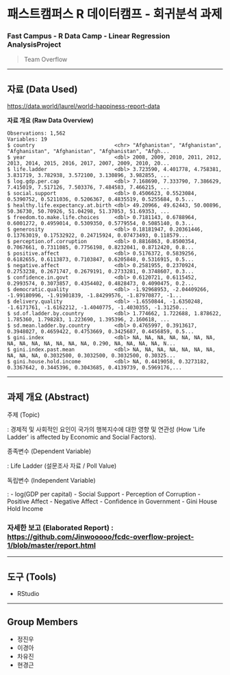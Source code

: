 # 패스트캠퍼스 R 데이터캠프 - 회귀분석 과제
### Fast Campus - R Data Camp - Linear Regression AnalysisProject
> Team Overflow
___
## 자료 (Data Used)
<https://data.world/laurel/world-happiness-report-data>

**자료 개요 (Raw Data Overview)**
```
Observations: 1,562
Variables: 19
$ country                          <chr> "Afghanistan", "Afghanistan", "Afghanistan", "Afghanistan", "Afghanistan", "Afgh...
$ year                             <dbl> 2008, 2009, 2010, 2011, 2012, 2013, 2014, 2015, 2016, 2017, 2007, 2009, 2010, 20...
$ life.ladder                      <dbl> 3.723590, 4.401778, 4.758381, 3.831719, 3.782938, 3.572100, 3.130896, 3.982855, ...
$ log.gdp.per.cap                  <dbl> 7.168690, 7.333790, 7.386629, 7.415019, 7.517126, 7.503376, 7.484583, 7.466215, ...
$ social.support                   <dbl> 0.4506623, 0.5523084, 0.5390752, 0.5211036, 0.5206367, 0.4835519, 0.5255684, 0.5...
$ healthy.life.expectancy.at.birth <dbl> 49.20966, 49.62443, 50.00896, 50.36730, 50.70926, 51.04298, 51.37053, 51.69353, ...
$ freedom.to.make.life.choices     <dbl> 0.7181143, 0.6788964, 0.6001272, 0.4959014, 0.5309350, 0.5779554, 0.5085140, 0.3...
$ generosity                       <dbl> 0.18181947, 0.20361446, 0.13763019, 0.17532922, 0.24715924, 0.07473493, 0.118579...
$ perception.of.corruption         <dbl> 0.8816863, 0.8500354, 0.7067661, 0.7311085, 0.7756198, 0.8232041, 0.8712420, 0.8...
$ positive.affect                  <dbl> 0.5176372, 0.5839256, 0.6182655, 0.6113873, 0.7103847, 0.6205848, 0.5316915, 0.5...
$ negative.affect                  <dbl> 0.2581955, 0.2370924, 0.2753238, 0.2671747, 0.2679191, 0.2733281, 0.3748607, 0.3...
$ confidence.in.govt               <dbl> 0.6120721, 0.6115452, 0.2993574, 0.3073857, 0.4354402, 0.4828473, 0.4090475, 0.2...
$ democratic.quality               <dbl> -1.92968953, -2.04409266, -1.99180996, -1.91901839, -1.84299576, -1.87970877, -1...
$ delivery.quality                 <dbl> -1.6550844, -1.6350248, -1.6171761, -1.6162212, -1.4040775, -1.4030355, -1.31250...
$ sd.of.ladder.by.country          <dbl> 1.774662, 1.722688, 1.878622, 1.785360, 1.798283, 1.223690, 1.395396, 2.160618, ...
$ sd.mean.ladder.by.country        <dbl> 0.4765997, 0.3913617, 0.3948027, 0.4659422, 0.4753669, 0.3425687, 0.4456859, 0.5...
$ gini.index                       <dbl> NA, NA, NA, NA, NA, NA, NA, NA, NA, NA, NA, NA, NA, NA, 0.290, NA, NA, NA, NA, N...
$ gini.index.past.mean             <dbl> NA, NA, NA, NA, NA, NA, NA, NA, NA, NA, 0.3032500, 0.3032500, 0.3032500, 0.30325...
$ gini.house.hold.income           <dbl> NA, 0.4419058, 0.3273182, 0.3367642, 0.3445396, 0.3043685, 0.4139739, 0.5969176,...
```
___
## 과제 개요 (Abstract)

주제 (Topic)

:    경제적 및 사회적인 요인이 국가의 행복지수에 대한 영향 및 연관성
(How 'Life Ladder' is affected by Economic and Social Factors).


종족변수 (Dependent Variable)

:    Life Ladder (설문조사 자료 / Poll Value)

독립변수 (Independent Variable)

:    - log(GDP per capital)
     - Social Support
     - Perception of Corruption
     - Positive Affect
     - Negative Affect
     - Confidence in Government
     - Gini House Hold Income


### 자세한 보고 (Elaborated Report) : <https://github.com/Jinwooooo/fcdc-overflow-project-1/blob/master/report.html>
___
## 도구 (Tools)
* RStudio

___
## Group Members
* 정진우
* 이경아
* 차유진
* 현경근
